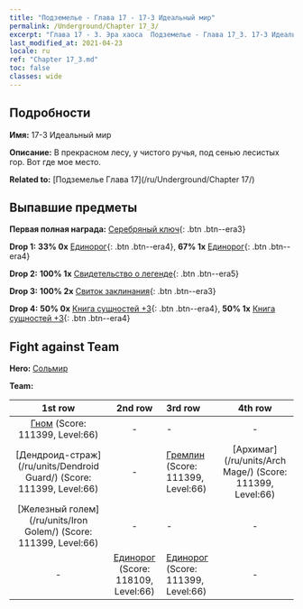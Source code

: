 ```yaml
---
title: "Подземелье - Глава 17 - 17-3 Идеальный мир"
permalink: /Underground/Chapter 17_3/
excerpt: "Глава 17 - 3. Эра хаоса  Подземелье - Глава 17_3. 17-3 Идеальный мир"
last_modified_at: 2021-04-23
locale: ru
ref: "Chapter 17_3.md"
toc: false
classes: wide
---
```


## Подробности

 **Имя:** 17-3 Идеальный мир

 **Описание:** В прекрасном лесу, у чистого ручья, под сенью лесистых гор. Вот где мое место.

 **Related to:** [Подземелье Глава 17](/ru/Underground/Chapter 17/)

## Выпавшие предметы

 **Первая полная награда:** [Серебряный ключ](/ItemsRU/con_693/){: .btn .btn--era3}

 **Drop 1:** **33% 0x** [Единорог](/ItemsRU/unt_204/){: .btn .btn--era4}, **67% 1x** [Единорог](/ItemsRU/unt_204/){: .btn .btn--era4}

 **Drop 2:** **100% 1x** [Свидетельство о легенде](/ItemsRU/mat_67/){: .btn .btn--era5}

 **Drop 3:** **100% 2x** [Свиток заклинания](/ItemsRU/con_694/){: .btn .btn--era3}

 **Drop 4:** **50% 0x** [Книга сущностей +3](/ItemsRU/mat_60/){: .btn .btn--era4}, **50% 1x** [Книга сущностей +3](/ItemsRU/mat_60/){: .btn .btn--era4}


## Fight against Team
 **Hero:** [Сольмир](/ru/heroes/Solmyr/)

 **Team:**


  | 1st row | 2nd row | 3rd row | 4th row |
  |:----:|:----:|:----|:----:|
  | [Гном](/ru/units/Dwarf/) (Score: 111399, Level:66)  | - | - | - |
  | [Дендроид-страж](/ru/units/Dendroid Guard/) (Score: 111399, Level:66)  | - | [Гремлин](/ru/units/Gremlin/) (Score: 111399, Level:66)  | [Архимаг](/ru/units/Arch Mage/) (Score: 111399, Level:66)  |
  | [Железный голем](/ru/units/Iron Golem/) (Score: 111399, Level:66)  | - | - | - |
  | - | [Единорог](/ru/units/Unicorn/) (Score: 118109, Level:66)  | [Единорог](/ru/units/Unicorn/) (Score: 111399, Level:66)  | - |


